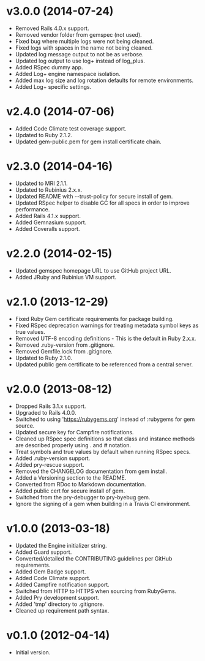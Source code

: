 # v3.0.0 (2014-07-24)

* Removed Rails 4.0.x support.
* Removed vendor folder from gemspec (not used).
* Fixed bug where multiple logs were not being cleaned.
* Fixed logs with spaces in the name not being cleaned.
* Updated log message output to not be as verbose.
* Updated log output to use log+ instead of log_plus.
* Added RSpec dummy app.
* Added Log+ engine namespace isolation.
* Added max log size and log rotation defaults for remote environments.
* Added Log+ specific settings.

# v2.4.0 (2014-07-06)

* Added Code Climate test coverage support.
* Updated to Ruby 2.1.2.
* Updated gem-public.pem for gem install certificate chain.

# v2.3.0 (2014-04-16)

* Updated to MRI 2.1.1.
* Updated to Rubinius 2.x.x.
* Updated README with --trust-policy for secure install of gem.
* Updated RSpec helper to disable GC for all specs in order to improve performance.
* Added Rails 4.1.x support.
* Added Gemnasium support.
* Added Coveralls support.

# v2.2.0 (2014-02-15)

* Updated gemspec homepage URL to use GitHub project URL.
* Added JRuby and Rubinius VM support.

# v2.1.0 (2013-12-29)

* Fixed Ruby Gem certificate requirements for package building.
* Fixed RSpec deprecation warnings for treating metadata symbol keys as true values.
* Removed UTF-8 encoding definitions - This is the default in Ruby 2.x.x.
* Removed .ruby-version from .gitignore.
* Removed Gemfile.lock from .gitignore.
* Updated to Ruby 2.1.0.
* Updated public gem certificate to be referenced from a central server.

# v2.0.0 (2013-08-12)

* Dropped Rails 3.1.x support.
* Upgraded to Rails 4.0.0.
* Switched to using 'https://rubygems.org' instead of :rubygems for gem source.
* Updated secure key for Campfire notifications.
* Cleaned up RSpec spec definitions so that class and instance methods are described properly using . and # notation.
* Treat symbols and true values by default when running RSpec specs.
* Added .ruby-version support.
* Added pry-rescue support.
* Removed the CHANGELOG documentation from gem install.
* Added a Versioning section to the README.
* Converted from RDoc to Markdown documentation.
* Added public cert for secure install of gem.
* Switched from the pry-debugger to pry-byebug gem.
* Ignore the signing of a gem when building in a Travis CI environment.

# v1.0.0 (2013-03-18)

* Updated the Engine initializer string.
* Added Guard support.
* Converted/detailed the CONTRIBUTING guidelines per GitHub requirements.
* Added Gem Badge support.
* Added Code Climate support.
* Added Campfire notification support.
* Switched from HTTP to HTTPS when sourcing from RubyGems.
* Added Pry development support.
* Added 'tmp' directory to .gitignore.
* Cleaned up requirement path syntax.

# v0.1.0 (2012-04-14)

* Initial version.
